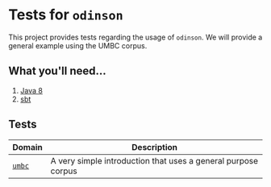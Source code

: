 # Tests for `odinson`

This project provides tests regarding the usage of `odinson`.
We will provide a general example using the UMBC corpus.

## What you'll need...
  1. [Java 8](http://www.oracle.com/technetwork/java/javase/downloads/jre8-downloads-2133155.html)
  2. [sbt](http://www.scala-sbt.org/release/tutorial/Setup.html)
  
## Tests

|__Domain__ | __Description__|
|--------|----------------|
|[`umbc`](src/main/scala/tests/umbc) | A very simple introduction that uses a general purpose corpus |

